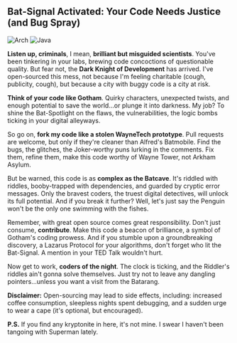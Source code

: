 ## Bat-Signal Activated: Your Code Needs Justice (and Bug Spray)

![Arch](https://img.shields.io/badge/Arch%20Linux-1793D1?logo=arch-linux&logoColor=fff&style=for-the-badge)
![Java](https://img.shields.io/badge/java-%23ED8B00.svg?style=for-the-badge&logo=openjdk&logoColor=white)

**Listen up, criminals**, I mean, **brilliant but misguided scientists**. You've been tinkering in your labs, brewing code concoctions of questionable quality. But fear not, the **Dark Knight of Development** has arrived. I've open-sourced this mess, not because I'm feeling charitable (cough, publicity, cough), but because a city with buggy code is a city at risk.

**Think of your code like Gotham**. Quirky characters, unexpected twists, and enough potential to save the world...or plunge it into darkness. My job? To shine the Bat-Spotlight on the flaws, the vulnerabilities, the logic bombs ticking in your digital alleyways.

So go on, **fork my code like a stolen WayneTech prototype**. Pull requests are welcome, but only if they're cleaner than Alfred's Batmobile. Find the bugs, the glitches, the Joker-worthy puns lurking in the comments. Fix them, refine them, make this code worthy of Wayne Tower, not Arkham Asylum.

But be warned, this code is as **complex as the Batcave**. It's riddled with riddles, booby-trapped with dependencies, and guarded by cryptic error messages. Only the bravest coders, the truest digital detectives, will unlock its full potential. And if you break it further? Well, let's just say the Penguin won't be the only one swimming with the fishes.

Remember, with great open source comes great responsibility. Don't just consume, **contribute**. Make this code a beacon of brilliance, a symbol of Gotham's coding prowess. And if you stumble upon a groundbreaking discovery, a Lazarus Protocol for your algorithms, don't forget who lit the Bat-Signal. A mention in your TED Talk wouldn't hurt.

Now get to work, **coders of the night**. The clock is ticking, and the Riddler's riddles ain't gonna solve themselves. Just try not to leave any dangling pointers...unless you want a visit from the Batarang.

**Disclaimer:** Open-sourcing may lead to side effects, including: increased coffee consumption, sleepless nights spent debugging, and a sudden urge to wear a cape (it's optional, but encouraged).

**P.S.** If you find any kryptonite in here, it's not mine. I swear I haven't been tangoing with Superman lately.

